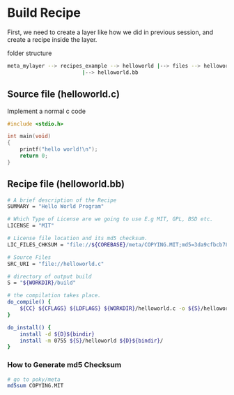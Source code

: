 # Build Recipe

First, we need to create a layer like how we did in previous session, and create a recipe inside the layer.

folder structure

```sh
meta_mylayer --> recipes_example --> helloworld |--> files --> helloworld.c
						|--> helloworld.bb
```

## Source file (helloworld.c)

Implement a normal c code

```c
#include <stdio.h>

int main(void)
{
	printf("hello world!\n");
	return 0;
}
```



## Recipe file (helloworld.bb)

```bash
# A brief description of the Recipe
SUMMARY = "Hello World Program"

# Which Type of License are we going to use E.g MIT, GPL, BSD etc.
LICENSE = "MIT"

# License file location and its md5 checksum.
LIC_FILES_CHKSUM = "file://${COREBASE}/meta/COPYING.MIT;md5=3da9cfbcb788c80a0384361b4de20420"

# Source Files
SRC_URI = "file://helloworld.c"

# directory of output build
S = "${WORKDIR}/build"

# the compilation takes place.
do_compile() {
	${CC} ${CFLAGS} ${LDFLAGS} ${WORKDIR}/helloworld.c -o ${S}/helloworld
}

do_install() {
	install -d ${D}${bindir}
	install -m 0755 ${S}/helloworld ${D}${bindir}/
}
```



### How to Generate md5 Checksum

```bash
# go to poky/meta
md5sum COPYING.MIT
```

